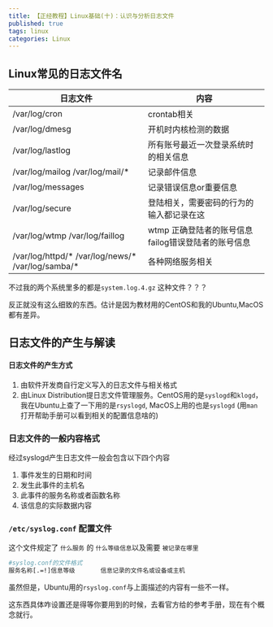 ```yaml
---
title: 【正经教程】Linux基础(十)：认识与分析日志文件
published: true
tags: linux
categories: Linux
---
```




## Linux常见的日志文件名

| 日志文件                                            | 内容                                                 |
| --------------------------------------------------- | ---------------------------------------------------- |
| /var/log/cron                                       | crontab相关                                          |
| /var/log/dmesg                                      | 开机时内核检测的数据                                 |
| /var/log/lastlog                                    | 所有账号最近一次登录系统时的相关信息                 |
| /var/log/mailog  /var/log/mail/*                    | 记录邮件信息                                         |
| /var/log/messages                                   | 记录错误信息or重要信息                               |
| /var/log/secure                                     | 登陆相关，需要密码的行为的输入都记录在这             |
| /var/log/wtmp  /var/log/faillog                     | wtmp 正确登陆者的账号信息 failog错误登陆者的账号信息 |
| /var/log/httpd/*  /var/log/news/*  /var/log/samba/* | 各种网络服务相关                                     |

不过我的两个系统里多的都是`system.log.4.gz` 这种文件？？？

反正就没有这么细致的东西。估计是因为教材用的CentOS和我的Ubuntu,MacOS都有差异。

## 日志文件的产生与解读

#### 日志文件的产生方式
1. 由软件开发商自行定义写入的日志文件与相关格式
2. 由Linux Distribution提日志文件管理服务。CentOS用的是`syslogd`和`klogd`，我在Ubuntu上查了一下用的是`rsyslogd`,  MacOS上用的也是`syslogd`
(用`man`打开帮助手册可以看到相关的配置信息啥的)

### 日志文件的一般内容格式
经过syslogd产生日志文件一般会包含以下四个内容
1. 事件发生的日期和时间
2. 发生此事件的主机名
3.   此事件的服务名称或者函数名称
4. 该信息的实际数据内容

### `/etc/syslog.conf` 配置文件
这个文件规定了 `什么服务` 的 `什么等级信息`以及需要 `被记录在哪里`

```bash
#syslog.conf的文件格式
服务名称[.=!]信息等级		信息记录的文件名或设备或主机
```

虽然但是，Ubuntu用的`rsyslog.conf`与上面描述的内容有一些不一样。

这东西具体咋设置还是得等你要用到的时候，去看官方给的参考手册，现在有个概念就行。













